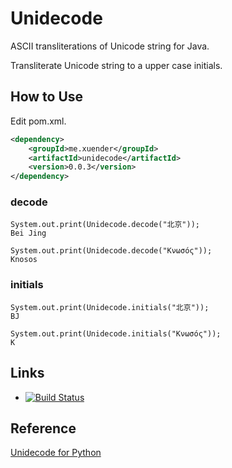 # Unidecode #

ASCII transliterations of Unicode string for Java.

Transliterate Unicode string to a upper case initials.

## How to Use ##

Edit pom.xml.

```xml
<dependency>
	<groupId>me.xuender</groupId>
	<artifactId>unidecode</artifactId>
	<version>0.0.3</version>
</dependency>
```

### decode
    System.out.print(Unidecode.decode("北京"));
    Bei Jing

    System.out.print(Unidecode.decode("Κνωσός"));
    Knosos

### initials
    System.out.print(Unidecode.initials("北京"));
    BJ

    System.out.print(Unidecode.initials("Κνωσός"));
    K

## Links ##

* [![Build Status](https://travis-ci.org/xuender/unidecode.png)](https://travis-ci.org/xuender/unidecode)

## Reference ##

[Unidecode for Python](https://pypi.python.org/pypi/Unidecode)
